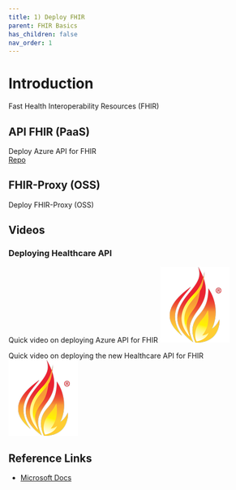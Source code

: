 ```yaml
---
title: 1) Deploy FHIR
parent: FHIR Basics
has_children: false
nav_order: 1
---
```


# Introduction 
Fast Health Interoperability Resources (FHIR) 



## API FHIR (PaaS) 
Deploy Azure API for FHIR  
[Repo](https://github.com/microsoft/openhack-mc4h/blob/main/Challenge-1/Readme.md)





## FHIR-Proxy (OSS)
Deploy FHIR-Proxy (OSS)



## Videos 

### Deploying Healthcare API 
Quick video on deploying Azure API for FHIR
<a href="./assets/video/Deploy-FHIR-Service.mp4" title="Deploying Healthcare API's with Workspaces"><img src="./assets/images/FHIR-icon.png" alt="FHIR" /></a>

Quick video on deploying the new Healthcare API for FHIR  
<a href="./assets/video/Deploy-FHIR-Service.mp4" title="Deploying Healthcare API's with Workspaces"><img src="./assets/images/FHIR-icon.png" alt="FHIR" /></a>


## Reference Links 
- [Microsoft Docs](https://docs.microsoft.com/en-us/azure/healthcare-apis/)
 
